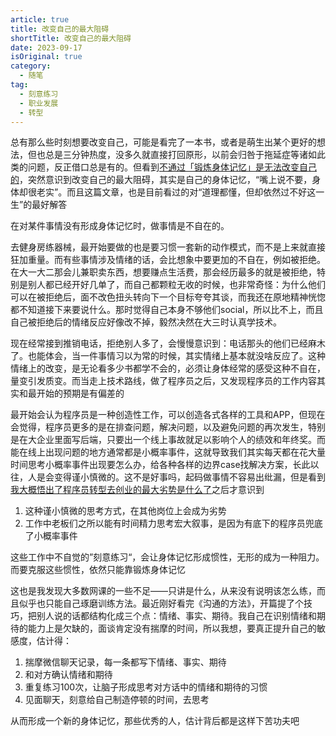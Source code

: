 ```yaml
---
article: true
title: 改变自己的最大阻碍
shortTitle: 改变自己的最大阻碍
date: 2023-09-17
isOriginal: true
category:
  - 随笔
tag:  
  - 刻意练习
  - 职业发展
  - 转型
---
```


总有那么些时刻想要改变自己，可能是看完了一本书，或者是萌生出某个更好的想法，但也总是三分钟热度，没多久就直接打回原形，以前会归咎于拖延症等诸如此类的问题，反正借口总是有的。但看到[不通过「锻炼身体记忆」是无法改变自己的](https://mp.weixin.qq.com/s/EJVR1Yab95R6Wkmc9olAOQ)，突然意识到改变自己的最大阻碍，其实是自己的身体记忆，“嘴上说不要，身体却很老实”。而且这篇文章，也是目前看过的对“道理都懂，但却依然过不好这一生”的最好解答

在对某件事情没有形成身体记忆时，做事情是不自在的。

去健身房练器械，最开始要做的也是要习惯一套新的动作模式，而不是上来就直接狂加重量。而有些事情涉及情绪的话，会比想象中要更加的不自在，例如被拒绝。在大一大二那会儿兼职卖东西，想要赚点生活费，那会经历最多的就是被拒绝，特别是别人都已经开好几单了，而自己都颗粒无收的时候，也非常奇怪：为什么他们可以在被拒绝后，面不改色扭头转向下一个目标夸夸其谈，而我还在原地精神恍惚都不知道接下来要说什么。那时觉得自己本身不够他们social，所以比不上，而且自己被拒绝后的情绪反应好像改不掉，毅然决然在大三时认真学技术。

现在经常接到推销电话，拒绝别人多了，会慢慢意识到：电话那头的他们已经麻木了。也能体会，当一件事情习以为常的时候，其实情绪上基本就没啥反应了。这种情绪上的改变，是无论看多少书都学不会的，必须让身体经常的感受这种不自在，量变引发质变。而当走上技术路线，做了程序员之后，又发现程序员的工作内容其实和最开始的预期是有偏差的

最开始会认为程序员是一种创造性工作，可以创造各式各样的工具和APP，但现在会觉得，程序员更多的是在排查问题，解决问题，以及避免问题的再次发生，特别是在大企业里面写后端，只要出一个线上事故就足以影响个人的绩效和年终奖。而能在线上出现问题的地方通常都是小概率事件，这就导致我们其实每天都在花大量时间思考小概率事件出现要怎么办，给各种各样的边界case找解决方案，长此以往，人是会变得谨小慎微的。这不是好事吗，起码做事情不容易出纰漏，但是看到[我大概悟出了程序员转型去创业的最大劣势是什么了](https://m.okjike.com/originalPosts/64f31924757144eb9aeb2699?s=eyJ1IjoiNTg4NjNiODNlMjVmMzgwMDE1NmFiYTdiIiwiZCI6OH0%3D)之后才意识到

1. 这种谨小慎微的思考方式，在其他岗位上会成为劣势
2. 工作中老板们之所以能有时间精力思考宏大叙事，是因为有底下的程序员兜底了小概率事件

这些工作中不自觉的”刻意练习“，会让身体记忆形成惯性，无形的成为一种阻力。而要克服这些惯性，依然只能靠锻炼身体记忆

这也是我发现大多数网课的一些不足——只讲是什么，从来没有说明该怎么练，而且似乎也只能自己琢磨训练方法。最近刚好看完《沟通的方法》，开篇提了个技巧，把别人说的话都结构化成三个点：情绪、事实、期待。我自己在识别情绪和期待的能力上是欠缺的，面谈肯定没有揣摩的时间，所以我想，要真正提升自己的敏感度，估计得：

1. 揣摩微信聊天记录，每一条都写下情绪、事实、期待
2. 和对方确认情绪和期待
3. 重复练习100次，让脑子形成思考对方话中的情绪和期待的习惯
4. 见面聊天，刻意给自己制造停顿的时间，去思考

从而形成一个新的身体记忆，那些优秀的人，估计背后都是这样下苦功夫吧
